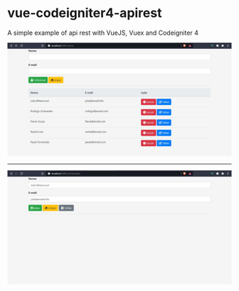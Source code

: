 # vue-codeigniter4-apirest
A simple example of api rest  with VueJS, Vuex and Codeigniter 4 


![apirest img 1](https://github.com/rgstech/vue-codeigniter4-apirest/blob/master/screenshots/shotApi.JPG?raw=true)

************
![apirest img 2](https://github.com/rgstech/vue-codeigniter4-apirest/blob/master/screenshots/shotApi2.JPG?raw=true)


